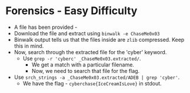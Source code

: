 # Forensics - Easy Difficulty
- A file has been provided -
- Download the file and extract using ```binwalk -e ChaseMe0x03```
- Binwalk output tells us that the files inside are `zlib` compressed.
  Keep this in mind.
- Now, search through the extracted file for the 'cyber' keyword.
  - Use ```grep -r 'cyberc' _ChaseMe0x03.extracted/```.
    - We get a match with a particular filename.
    - Now, we need to search that file for the flag.
- Use ```srch_strings -a _ChaseMe0x03.extracted/ADEB | grep 'cyber'```.
  - We have the flag - ```cyberchase{IceCreamIsLove}``` in stdout.

